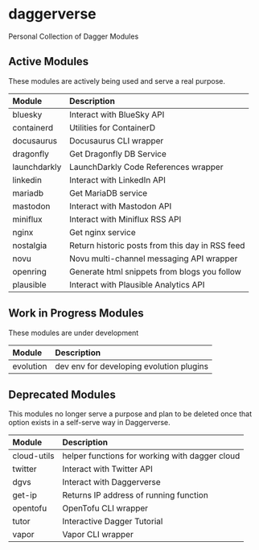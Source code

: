 # daggerverse
Personal Collection of Dagger Modules

## Active Modules 

These modules are actively being used and serve a real purpose. 

| Module       | Description                                     |
| :----------- | :---------------------------------------------- |
| bluesky      | Interact with BlueSky API                       |
| containerd   | Utilities for ContainerD                        |
| docusaurus   | Docusaurus CLI wrapper                          |
| dragonfly    | Get Dragonfly DB Service                        |
| launchdarkly | LaunchDarkly Code References wrapper            |
| linkedin     | Interact with LinkedIn API                      |
| mariadb      | Get MariaDB service                             |
| mastodon     | Interact with Mastodon API                      |
| miniflux     | Interact with Miniflux RSS API                  |
| nginx        | Get nginx service                               |
| nostalgia    | Return historic posts from this day in RSS feed |
| novu         | Novu multi-channel messaging API wrapper        |
| openring     | Generate html snippets from blogs you follow    |
| plausible    | Interact with Plausible Analytics API           |

## Work in Progress Modules 

These modules are under development

| Module      | Description                                    |
| :---------- | :--------------------------------------------- |
| evolution   | dev env for developing evolution plugins       |

## Deprecated Modules 

This modules no longer serve a purpose and plan to be deleted once that
option exists in a self-serve way in Daggerverse. 


| Module      | Description                                    |
| :---------- | :--------------------------------------------- |
| cloud-utils | helper functions for working with dagger cloud |
| twitter     | Interact with Twitter API                      |
| dgvs        | Interact with Daggerverse                      |
| get-ip      | Returns IP address of running function         |
| opentofu    | OpenTofu CLI wrapper                           |
| tutor       | Interactive Dagger Tutorial                    |
| vapor       | Vapor CLI wrapper                              |
